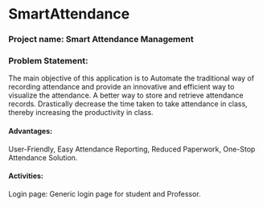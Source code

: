 # SmartAttendance
### Project name: Smart Attendance Management
### Problem Statement: 

The main objective of this application is to Automate the traditional way of recording attendance and provide an innovative and efficient way to visualize the attendance. A better way to store and retrieve attendance records. Drastically decrease the time taken to take attendance in class, thereby increasing the productivity in class.

#### Advantages:
User-Friendly,
Easy Attendance Reporting, Reduced Paperwork,
One-Stop Attendance Solution.

#### Activities:
Login page: Generic login page for student and Professor.

